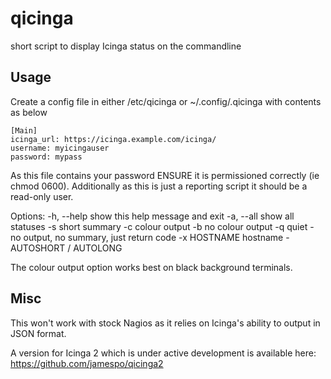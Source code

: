 qicinga
=======

short script to display Icinga status on the commandline

Usage
-----

Create a config file in either /etc/qicinga or ~/.config/.qicinga with contents as below

    [Main]
    icinga_url: https://icinga.example.com/icinga/
    username: myicingauser
    password: mypass

As this file contains your password ENSURE it is permissioned correctly (ie chmod 0600).
Additionally as this is just a reporting script it should be a read-only user.

Options:
    -h, --help   show this help message and exit
    -a, --all    show all statuses
	-s           short summary
	-c           colour output
	-b           no colour output
	-q           quiet - no output, no summary, just return code
	-x HOSTNAME  hostname - AUTOSHORT / AUTOLONG
			  

The colour output option works best on black background terminals.

Misc
----

This won't work with stock Nagios as it relies on Icinga's ability to output in JSON format.

A version for Icinga 2 which is under active development is available here: https://github.com/jamespo/qicinga2
